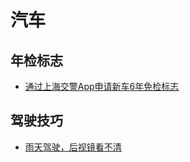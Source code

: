 # 汽车

## 年检标志
* [通过上海交警App申请新车6年免检标志](apply-annual-test-mark-in-shanghai-jaojin-app.md)

## 驾驶技巧
* [雨天驾驶，后视镜看不清](drive-in-rainy-day.md)
